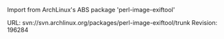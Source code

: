 Import from ArchLinux's ABS package 'perl-image-exiftool'

URL: svn://svn.archlinux.org/packages/perl-image-exiftool/trunk
Revision: 196284
